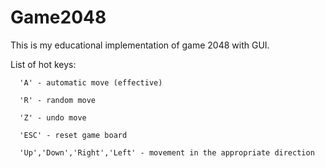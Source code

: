 # Game2048

This is my educational implementation of game 2048 with GUI.

List of hot keys:

      'A' - automatic move (effective)
      
      'R' - random move
      
      'Z' - undo move
      
      'ESC' - reset game board
      
      'Up','Down','Right','Left' - movement in the appropriate direction
      
